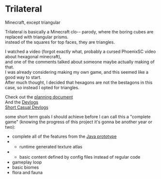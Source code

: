 # Trilateral
Minecraft, except triangular

Trilateral is basically a Minecraft clo-- parody, where the boring cubes are replaced with triangular prisms.<br>
instead of the squares for top faces, they are triangles.

I watched a video (forgot exactly what, probably a cursed PhoenixSC video about hexagonal minecraft), <br>
and one of the comments talked about someone maybe actually making of that. <br>
I was already considering making my own game, and this seemed like a good way to start.<br>
After much thought, I decided that hexagons are not the bestagons in this case, so instead I opted for triangles.

Check out the [planning document](https://docs.google.com/document/d/1Fdh-ZeGf8YEUFWpwgS4D_PbiXnAFNS3MLjdPwnYaDAo) <br>
And the [Devlogs](https://youtu.be/M8LMCoB7KTM) <br>
[Short Casual Devlogs](https://www.youtube.com/channel/UCm83QMQFK20LsBOCGx5jYHA/videos)<br>

some short term goals I should achieve before I can call this a "complete game" (knowing the progress of this project it's gonna be another year or two):
- complete all of the features from the [Java prototype](https://github.com/bluesillybeard/VoxelesqueJava)
- - runtime generated texture atlas
- - basic content defined by config files instead of regular code
- gameplay loop
- basic biomes
- flora and fauna
